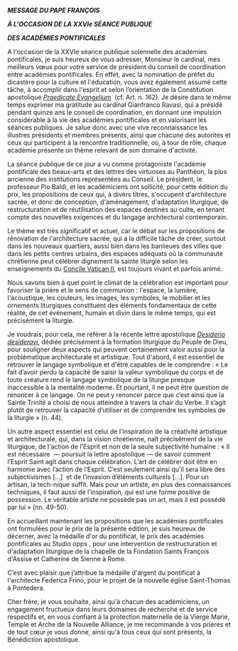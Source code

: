 ***MESSAGE DU PAPE FRANÇOIS***

***À L'OCCASION DE LA XXVIe SÉANCE PUBLIQUE***

***DES ACADÉMIES PONTIFICALES***

A l'occasion de la XXVIe séance publique solennelle des académies pontificales, je suis heureux de vous adresser, Monsieur le cardinal, mes meilleurs vœux pour votre service de président du conseil de coordination entre académies pontificales. En effet, avec la nomination de préfet du dicastère pour la culture et l'éducation, vous avez également assumé cette tâche, à accomplir dans l'esprit et selon l’orientation de la Constitution apostolique *[Praedicate Evangelium](https://www.vatican.va/content/francesco/fr/apost_constitutions/documents/20220319-costituzione-ap-praedicate-evangelium.html)*  (cf. Art. n. 162). Je désire dans le même temps exprimer ma gratitude au cardinal Gianfranco Ravasi, qui a présidé pendant quinze ans le conseil de coordination, en donnant une impulsion considérable à la vie des académies pontificales et en valorisant les séances publiques. Je salue donc avec une vive reconnaissance les illustres présidents et membres présents, ainsi que chacune des autorités et ceux qui participent à la rencontre traditionnelle, où, à tour de rôle, chaque académie présente un thème relevant de son domaine d'activité.

La séance publique de ce jour a vu comme protagoniste l'académie pontificale des beaux-arts et des lettres des virtuoses au Panthéon, la plus ancienne des institutions représentées au Conseil. Le président, le professeur Pio Baldi, et les académiciens ont sollicité, pour cette édition du prix, les propositions de ceux qui, à divers titres, s'occupent d'architecture sacrée, et donc de conception, d'aménagement, d'adaptation liturgique, de restructuration et de réutilisation des espaces destinés au culte, en tenant compte des nouvelles exigences et du langage architectural contemporain.

Le thème est très significatif et actuel, car le débat sur les propositions de rénovation de l'architecture sacrée, qui a la difficile tâche de créer, surtout dans les nouveaux quartiers, aussi bien dans les banlieues des villes que dans les petits centres urbains, des espaces adéquats où la communauté chrétienne peut célébrer dignement la sainte liturgie selon les enseignements du [Concile Vatican II](https://www.vatican.va/archive/hist_councils/ii_vatican_council/index_fr.htm), est toujours vivant et parfois animé.

Nous savons bien à quel point le climat de la célébration est important pour favoriser la prière et le sens de communion : l'espace, la lumière, l'acoustique, les couleurs, les images, les symboles, le mobilier et les ornements liturgiques constituent des éléments fondamentaux de cette réalité, de cet événement, humain et divin dans le même temps, qui est précisément la liturgie.

Je voudrais, pour cela, me référer à la récente lettre apostolique *[Desiderio desideravi](https://www.vatican.va/content/francesco/fr/apost_letters/documents/20220629-lettera-ap-desiderio-desideravi.html)*, dédiée précisément à la formation liturgique du Peuple de Dieu, pour souligner deux aspects qui peuvent certainement valoir aussi pour la problématique architecturale et artistique. Tout d'abord, il est essentiel de retrouver le langage symbolique et d'être capables de le comprendre : « Le fait d’avoir perdu la capacité de saisir la valeur symbolique du corps et de toute créature rend le langage symbolique de la liturgie presque inaccessible à la mentalité moderne. Et pourtant, il ne peut être question de renoncer à ce langage. On ne peut y renoncer parce que c’est ainsi que la Sainte Trinité a choisi de nous atteindre à travers la chair du Verbe. Il s’agit plutôt de retrouver la capacité d’utiliser et de comprendre les symboles de la liturgie » (n. 44).

Un autre aspect essentiel est celui de l'inspiration de la créativité artistique et architecturale, qui, dans la vision chrétienne, naît précisément de la vie liturgique, de l'action de l'Esprit et non de la seule subjectivité humaine : « Il est nécessaire  — poursuit la lettre apostolique — de savoir comment l’Esprit Saint agit dans chaque célébration. L’art de célébrer doit être en harmonie avec l’action de l’Esprit. C’est seulement ainsi qu’il sera libre des subjectivismes [...]  et de l’invasion d’éléments culturels [...]. Pour un artisan, la tech-nique suffit. Mais pour un artiste, en plus des connaissances techniques, il faut aussi de l’inspiration, qui est une forme positive de possession. Le véritable artiste ne possède pas un art, mais il est possédé par lui » (nn. 49-50).

En accueillant maintenant les propositions que les académies pontificales ont formulées pour le prix de la présente édition, je suis heureux de décerner, avec la médaille d'or du pontificat, le prix des académies pontificales au Studio opps , pour une intervention de restructuration et d'adaptation liturgique de la chapelle de la Fondation Saints François d'Assise et Catherine de Sienne à Rome.

C’est avec plaisir que j’attribue la médaille d'argent du pontificat à l'architecte Federica Frino, pour le projet de la nouvelle église Saint-Thomas à Pontedera.

Cher frère, je vous souhaite, ainsi qu'à chacun des académiciens, un engagement fructueux dans leurs domaines de recherche et de service respectifs et, en vous confiant à la protection maternelle de la Vierge Marie, Temple et Arche de la Nouvelle Alliance, je me recommande à vos prières et de tout cœur je vous donne, ainsi qu'à tous ceux qui sont présents, la Bénédiction apostolique.